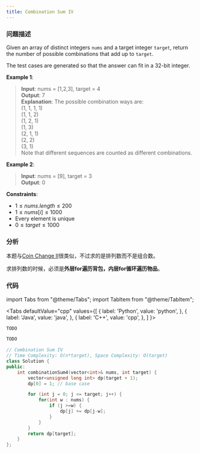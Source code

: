 ```yaml
---
title: Combination Sum IV
---
```


### 问题描述

Given an array of distinct integers `nums` and a target integer `target`, return the number of possible combinations that add up to `target`.

The test cases are generated so that the answer can fit in a 32-bit integer.


**Example 1**:

> **Input**: nums = [1,2,3], target = 4  
> **Output**: 7  
> **Explanation**: The possible combination ways are:  
> (1, 1, 1, 1)  
> (1, 1, 2)  
> (1, 2, 1)  
> (1, 3)  
> (2, 1, 1)  
> (2, 2)  
> (3, 1)  
> Note that different sequences are counted as different combinations.

**Example 2**:

> **Input**: nums = [9], target = 3  
> **Output**: 0

**Constraints**:

* $1 \leq nums.length \leq 200$
* $1 \leq nums[i] \leq 1000$
* Every element is unique
* $0 \leq target \leq 1000$

### 分析

本题与[Coin Change II](./coin-change-ii.md)很类似，不过求的是排列数而不是组合数。

求排列数的时候，必须是**外层for遍历背包，内层for循环遍历物品**。

### 代码

import Tabs from "@theme/Tabs";
import TabItem from "@theme/TabItem";

<Tabs
defaultValue="cpp"
values={[
{ label: 'Python', value: 'python', },
{ label: 'Java', value: 'java', },
{ label: 'C++', value: 'cpp', },
]
}>
<TabItem value="python">

```python
TODO
```

</TabItem>
<TabItem value="java">

```java
TODO
```

</TabItem>
<TabItem value="cpp">

```cpp
// Combination Sum IV
// Time Complexity: O(n*target), Space Complexity: O(target)
class Solution {
public:
    int combinationSum4(vector<int>& nums, int target) {
        vector<unsigned long int> dp(target + 1);
        dp[0] = 1; // base case

        for (int j = 0; j <= target; j++) {
            for(int w : nums) {
                if (j >=w) {
                    dp[j] += dp[j-w];
                }
            }
        }
        return dp[target];
    }
};
```

</TabItem>
</Tabs>
